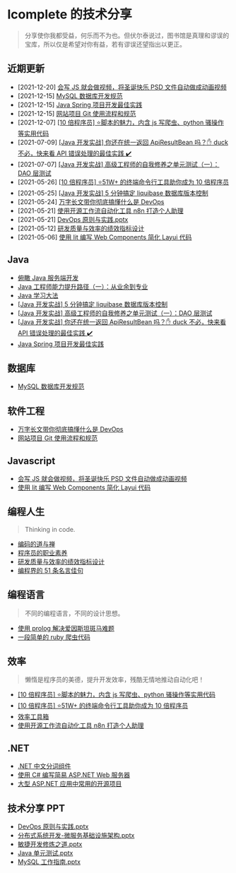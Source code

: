# lcomplete 的技术分享

> 分享使你我都受益，何乐而不为也。但伏尔泰说过，图书馆是真理和谬误的宝库，所以仅是希望对你有益，若有谬误还望指出以更正。

<!-- ## Hello World

> 打开计算机编程这扇大门。

* [计算机编程：自底向上方法](docs/world/自底向上方法.md)  -->

## 近期更新

* [2021-12-20] [会写 JS 就会做视频，将圣诞快乐 PSD 文件自动做成动画视频](docs/js/remotion.md)
* [2021-12-15] [MySQL 数据库开发规范](docs/db/mysql_standard.md)
* [2021-12-15] [Java Spring 项目开发最佳实践](docs/java/spring_best_practice.md)
* [2021-12-15] [网站项目 Git 使用流程和规范](docs/engineering/gitflow.md)
* [2021-12-07] [\[10 倍程序员\] ⭐脚本的魅力，内含 js 写爬虫、python 骚操作等实用代码](docs/10x/script.md)
* [2021-07-09] [\[Java 开发实战\] 你还在统一返回 ApiResultBean 吗？✋ duck 不必，快来看 API 错误处理的最佳实践 ✔️](docs/java/api_error_handling.md)
* [2021-07-07] [\[Java 开发实战\] 高级工程师的自我修养之单元测试（一）：DAO 层测试](docs/java/unit_test.md)
* [2021-05-26] [\[10 倍程序员\] ⭐51W+ 的终端命令行工具助你成为 10 倍程序员](docs/10x/terminal.md)
* [2021-05-25] [\[Java 开发实战\] 5 分钟搞定 liquibase 数据库版本控制](docs/java/liquibase.md)
* [2021-05-24] [万字长文带你彻底搞懂什么是 DevOps](docs/engineering/devops.md)
* [2021-05-21] [使用开源工作流自动化工具 n8n 打造个人助理](docs/tools/n8n.md)
* [2021-05-21] [DevOps 原则与实践.pptx](https://github.com/lcomplete/TechShare/blob/master/docs/ppt/DevOps%20%E5%8E%9F%E5%88%99%E4%B8%8E%E5%AE%9E%E8%B7%B5.pptx)
* [2021-05-12] [研发质量与效率的绩效指标设计](docs/thinking/coder_kpi.md)
* [2021-05-06] [使用 lit 编写 Web Components 简化 Layui 代码](docs/js/lit_layui.md)

## Java

* [俯瞰 Java 服务端开发](docs/java/俯瞰Java服务端开发.md)
* [Java 工程师能力提升路径（一）：从业余到专业](docs/java/part_one_of_java_engineer_path.md)
* [Java 学习大法](docs/java/java_study_way.md)
* [\[Java 开发实战\] 5 分钟搞定 liquibase 数据库版本控制](docs/java/liquibase.md)
* [\[Java 开发实战\] 高级工程师的自我修养之单元测试（一）：DAO 层测试](docs/java/unit_test.md)
* [\[Java 开发实战\] 你还在统一返回 ApiResultBean 吗？✋ duck 不必，快来看 API 错误处理的最佳实践 ✔️](docs/java/api_error_handling.md)
* [Java Spring 项目开发最佳实践](docs/java/spring_best_practice.md)

## 数据库

* [MySQL 数据库开发规范](docs/db/mysql_standard.md)

## 软件工程

* [万字长文带你彻底搞懂什么是 DevOps](docs/engineering/devops.md)
* [网站项目 Git 使用流程和规范](docs/engineering/gitflow.md)

## Javascript

* [会写 JS 就会做视频，将圣诞快乐 PSD 文件自动做成动画视频](docs/js/remotion.md)
* [使用 lit 编写 Web Components 简化 Layui 代码](docs/js/lit_layui.md)

## 编程人生

> Thinking in code.

* [编码的道与禅](docs/thinking/编码的道与禅.md)
* [程序员的职业素养](docs/thinking/程序员的职业素养.md)
* [研发质量与效率的绩效指标设计](docs/thinking/coder_kpi.md)
* [编程界的 51 条名言佳句](docs/thinking/quotes.md)

<!-- ## 架构 -->

## 编程语言

> 不同的编程语言，不同的设计思想。

* [使用 prolog 解决爱因斯坦斑马难题](docs/lang/使用prolog解决爱因斯坦斑马难题.md)
* [一段简单的 ruby 爬虫代码](docs/lang/一段简单的ruby爬虫代码.md)

## 效率

> 懒惰是程序员的美德，提升开发效率，残酷无情地推动自动化吧！

* [\[10 倍程序员\] ⭐脚本的魅力，内含 js 写爬虫、python 骚操作等实用代码](docs/10x/script.md)
* [\[10 倍程序员\] ⭐51W+ 的终端命令行工具助你成为 10 倍程序员](docs/10x/terminal.md)
* [效率工具箱](docs/tools/我的效率工具箱.md)
* [使用开源工作流自动化工具 n8n 打造个人助理](docs/tools/n8n.md)

## .NET

* [.NET 中文分词组件](https://github.com/lcomplete/WordSegmentation)
* [使用 C# 编写简易 ASP.NET Web 服务器](https://lcomplete.github.io/blog/2013/07/16/use-csharp-write-aspnet-web-server/)
* [大型 ASP.NET 应用中常用的开源项目](https://lcomplete.github.io/blog/2013/09/22/asp-dot-net-common-open-source-project/)

## 技术分享 PPT

* [DevOps 原则与实践.pptx](https://github.com/lcomplete/TechShare/blob/master/docs/ppt/DevOps%20%E5%8E%9F%E5%88%99%E4%B8%8E%E5%AE%9E%E8%B7%B5.pptx)
* [分布式系统开发-微服务基础设施架构.pptx](https://github.com/lcomplete/TechShare/blob/master/docs/java/%E5%88%86%E5%B8%83%E5%BC%8F%E7%B3%BB%E7%BB%9F%E5%BC%80%E5%8F%91-%E5%BE%AE%E6%9C%8D%E5%8A%A1%E5%9F%BA%E7%A1%80%E8%AE%BE%E6%96%BD%E6%9E%B6%E6%9E%84.pptx)
* [敏捷开发修炼之道.pptx](https://github.com/lcomplete/TechShare/blob/master/docs/thinking/%E6%95%8F%E6%8D%B7%E5%BC%80%E5%8F%91%E4%BF%AE%E7%82%BC%E4%B9%8B%E9%81%93.pptx)
* [Java 单元测试.pptx](https://github.com/lcomplete/TechShare/blob/master/docs/java/java%E5%8D%95%E5%85%83%E6%B5%8B%E8%AF%95.pptx)
* [MySQL 工作指南.pptx](https://github.com/lcomplete/TechShare/blob/master/docs/db/MySQL%20%E5%B7%A5%E4%BD%9C%E6%8C%87%E5%8D%97.pptx)